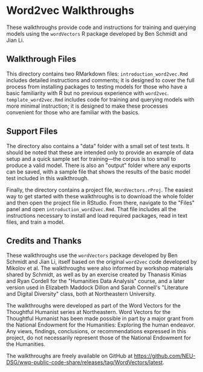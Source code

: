 # Word2vec Walkthroughs

These walkthroughs provide code and instructions for training and querying models using the `wordVectors` R package developed by Ben Schmidt and Jian Li.

## Walkthrough Files
This directory contains two RMarkdown files: `introduction_word2vec.Rmd` includes detailed instructions and comments; it is designed to cover the full process from installing packages to testing models for those who have a basic familiarity with R but no previous experience with `word2vec`. `template_word2vec.Rmd` includes code for training and querying models with more minimal instruction; it is designed to make these processes convenient for those who are familiar with the basics. 

## Support Files
The directory also contains a "data" folder with a small set of test texts. It should be noted that these are intended only to provide an example of data setup and a quick sample set for training—the corpus is too small to produce a valid model. There is also an "output" folder where any exports can be saved, with a sample file that shows the results of the basic model test included in this walkthrough.

Finally, the directory contains a project file, `WordVectors.rProj`. The easiest way to get started with these walkthroughs is to download the whole folder and then open the project file in RStudio. From there, navigate to the "Files" panel and open `introduction_word2vec.Rmd`. That file includes all the instructions necessary to install and load required packages, read in text files, and train a model. 

## Credits and Thanks
These walkthroughs use the `wordVectors` package developed by Ben Schmidt and Jian Li, itself based on the original `word2vec` code developed by Mikolov et al. The walkthroughs were also informed by workshop materials shared by Schmidt, as well as by an exercise created by Thanasis Kinias and Ryan Cordell for the "Humanities Data Analysis" course, and a later version used in Elizabeth Maddock Dillon and Sarah Connell's "Literature and Digital Diversity" class, both at Northeastern University.

The walkthroughs were developed as part of the Word Vectors for the Thoughtful Humanist series at Northeastern. Word Vectors for the Thoughtful Humanist has been made possible in part by a major grant from the National Endowment for the Humanities: Exploring the human endeavor. Any views, findings, conclusions, or recommendations expressed in this project, do not necessarily represent those of the National Endowment for the Humanities.

The walkthroughs are freely available on GitHub at <https://github.com/NEU-DSG/wwp-public-code-share/releases/tag/WordVectors/latest>.
